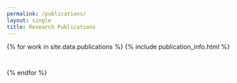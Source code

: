```yaml
---
permalink: /publications/
layout: single
title: Research Publications
---
```


{% for work in site.data.publications %}
{% include publication_info.html %}
<div style="display:block;height:2em;"></div>
{% endfor %}
